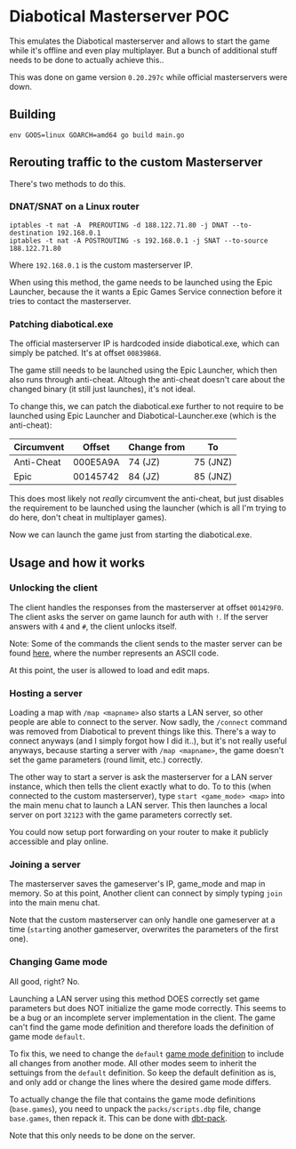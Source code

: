 # Diabotical Masterserver POC

This emulates the Diabotical masterserver and allows to start the game while it's offline and even play multiplayer. But a bunch of additional stuff needs to be done to actually achieve this..

This was done on game version `0.20.297c` while official masterservers were down.

## Building

`env GOOS=linux GOARCH=amd64 go build main.go`

## Rerouting traffic to the custom Masterserver

There's two methods to do this.

### DNAT/SNAT on a Linux router

```
iptables -t nat -A  PREROUTING -d 188.122.71.80 -j DNAT --to-destination 192.168.0.1
iptables -t nat -A POSTROUTING -s 192.168.0.1 -j SNAT --to-source 188.122.71.80
```

Where `192.168.0.1` is the custom masterserver IP.

When using this method, the game needs to be launched using the Epic Launcher, because the it wants a Epic Games Service connection before it tries to contact the masterserver.

### Patching diabotical.exe

The official masterserver IP is hardcoded inside diabotical.exe, which can simply be patched. It's at offset `00839B68`.

The game still needs to be launched using the Epic Launcher, which then also runs through anti-cheat. Altough the anti-cheat doesn't care about the changed binary (it still just launches), it's not ideal.

To change this, we can patch the diabotical.exe further to not require to be launched using Epic Launcher and Diabotical-Launcher.exe (which is the anti-cheat):

| Circumvent | Offset | Change from | To |
|--|--|--|--|
| Anti-Cheat | 000E5A9A | 74 (JZ) | 75 (JNZ) |
| Epic | 00145742 | 84 (JZ) | 85 (JNZ) |

This does most likely not _really_ circumvent the anti-cheat, but just disables the requirement to be launched using the launcher (which is all I'm trying to do here, don't cheat in multiplayer games).

Now we can launch the game just from starting the diabotical.exe.

## Usage and how it works

### Unlocking the client

The client handles the responses from the masterserver at offset `001429F0`. The client asks the server on game launch for auth with `!`. If the server answers with `4` and `#`, the client unlocks itself.

Note: Some of the commands the client sends to the master server can be found [here](https://github.com/ScheduleTracker/DiaboticalTracker/blob/master/ui/html/javascript/ui_data.js#L11), where the number represents an ASCII code.

At this point, the user is allowed to load and edit maps.

### Hosting a server

Loading a map with `/map <mapname>` also starts a LAN server, so other people are able to connect to the server. Now sadly, the `/connect` command was removed from Diabotical to prevent things like this.
There's a way to connect anyways (and I simply forgot how I did it..), but it's not really useful anyways, because starting a server with `/map <mapname>`, the game doesn't set the game parameters (round limit, etc.) correctly.

The other way to start a server is ask the masterserver for a LAN server instance, which then tells the client exactly what to do. To to this (when connected to the custom masterserver), type `start <game_mode> <map>` into the main menu chat to launch a LAN server. This then launches a local server on port `32123` with the game parameters correctly set.

You could now setup port forwarding on your router to make it publicly accessible and play online.

### Joining a server

The masterserver saves the gameserver's IP, game_mode and map in memory. So at this point, Another client can connect by simply typing `join` into the main menu chat.

Note that the custom masterserver can only handle one gameserver at a time (`start`ing another gameserver, overwrites the parameters of the first one).

### Changing Game mode

All good, right? No.

Launching a LAN server using this method DOES correctly set game parameters but does NOT initialize the game mode correctly. This seems to be a bug or an incomplete server implementation in the client.
The game can't find the game mode definition and therefore loads the definition of game mode `default`.

To fix this, we need to change the `default` [game mode definition](https://github.com/ScheduleTracker/DiaboticalTracker/blob/master/scripts/base.games#L3) to include all changes from another mode. All other modes seem to inherit the settuings from the `default` definition. So keep the default definition as is, and only add or change the lines where the desired game mode differs.

To actually change the file that contains the game mode definitions (`base.games`), you need to unpack the `packs/scripts.dbp` file, change `base.games`, then repack it. This can be done with [dbt-pack](https://github.com/marconett/dbt-packer).

Note that this only needs to be done on the server.